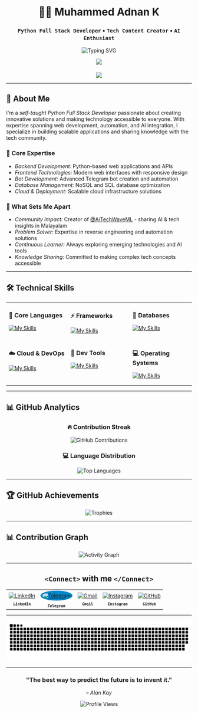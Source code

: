<div align="center">

# 👨‍💻 Muhammed Adnan K
### `Python Full Stack Developer` • `Tech Content Creator` • `AI Enthusiast`

<img src="https://readme-typing-svg.herokuapp.com?font=Fira+Code&size=18&duration=3000&pause=1000&color=00FF41&center=true&vCenter=true&width=500&lines=Building+the+Future+with+Code;Python+%7C+AI+%7C+Web+Development;Always+Learning%2C+Always+Building" alt="Typing SVG" />

[![](https://visitcount.itsvg.in/api?id=adnanxpkd&icon=0&color=0)](https://visitcount.itsvg.in)

</div>

<p align="center">
<img src="https://github-stats-alpha.vercel.app/api/?username=adnanxpkd&cc=000&tc=00ff00&ic=fff000&bc=fff" align="center">
</p>

---

## 🚀 About Me
I'm a *self-taught Python Full Stack Developer* passionate about creating innovative solutions and making technology accessible to everyone. With expertise spanning web development, automation, and AI integration, I specialize in building scalable applications and sharing knowledge with the tech community.

### 🎯 Core Expertise
- *Backend Development:* Python-based web applications and APIs
- *Frontend Technologies:* Modern web interfaces with responsive design
- *Bot Development:* Advanced Telegram bot creation and automation
- *Database Management:* NoSQL and SQL database optimization
- *Cloud & Deployment:* Scalable cloud infrastructure solutions

### 🌟 What Sets Me Apart
- *Community Impact:* Creator of [@AiTechWaveML](https://t.me/AITechWaveML) - sharing AI & tech insights in Malayalam
- *Problem Solver:* Expertise in reverse engineering and automation solutions
- *Continuous Learner:* Always exploring emerging technologies and AI tools
- *Knowledge Sharing:* Committed to making complex tech concepts accessible

---

## 🛠️ Technical Skills

<div align="center">

<table>
<tr>
<td valign="top" width="33%">

### 🎯 Core Languages
[![My Skills](https://skillicons.dev/icons?i=python,js,html,css&theme=dark)](https://skillicons.dev)

</td>
<td valign="top" width="33%">

### ⚡ Frameworks
[![My Skills](https://skillicons.dev/icons?i=flask,fastapi,bootstrap,tailwind&theme=dark)](https://skillicons.dev)

</td>
<td valign="top" width="33%">

### 💾 Databases
[![My Skills](https://skillicons.dev/icons?i=mongodb,mysql,sqlite,postgres&theme=dark)](https://skillicons.dev)

</td>
</tr>
<tr>
<td valign="top">

### ☁️ Cloud & DevOps
[![My Skills](https://skillicons.dev/icons?i=heroku,vercel,netlify,docker&theme=dark)](https://skillicons.dev)

</td>
<td valign="top">

### 🔧 Dev Tools
[![My Skills](https://skillicons.dev/icons?i=git,vscode,postman,pycharm&theme=dark)](https://skillicons.dev)

</td>
<td valign="top">

### 💻 Operating Systems
[![My Skills](https://skillicons.dev/icons?i=linux,ubuntu,windows&theme=dark)](https://skillicons.dev)

</td>
</tr>
</table>

</div>

---

## 📊 GitHub Analytics

<div align="center">

### 🔥 Contribution Streak
![GitHub Contributions](https://github-readme-streak-stats.herokuapp.com/?user=adnanxpkd&theme=react)

### 💻 Language Distribution
![Top Languages](https://github-readme-stats.vercel.app/api/top-langs/?username=adnanxpkd&theme=tokyonight&hide_border=true&layout=compact&custom_title=Most%20Used%20Languages)

</div>

---

## 🏆 GitHub Achievements

<div align="center">

![Trophies](https://github-profile-trophy.vercel.app/?username=adnanxpkd&theme=tokyonight&no-frame=true&no-bg=false&margin-w=4&column=7)

</div>

---

## 📊 Contribution Graph

<div align="center">

![Activity Graph](https://github-readme-activity-graph.vercel.app/graph?username=adnanxpkd&theme=react-dark&area=true&hide_border=true)

</div>

---

<div align="center">

## `<Connect>` with me `</Connect>`

<table>
<tr>
<td align="center">
<a href="https://linkedin.com/in/adnanxpkd">
<img src="https://skillicons.dev/icons?i=linkedin" alt="LinkedIn"/><br/>
<sub><b><code>LinkedIn</code></b></sub>
</a>
</td>
<td align="center">
<a href="https://t.me/adnanxpkd">
<img src="https://cdn.jsdelivr.net/gh/simple-icons/simple-icons/icons/telegram.svg" alt="Telegram" width="48" height="48" style="background:#0088cc; border-radius:50%; padding:5px;"/><br/>
<sub><b><code>Telegram</code></b></sub>
</td>
<td align="center">
<a href="mailto:adnanxpkd@gmail.com">
<img src="https://skillicons.dev/icons?i=gmail" alt="Gmail"/><br/>
<sub><b><code>Gmail</code></b></sub>
</a>
</td>
<td align="center">
<a href="https://instagram.com/adnanxpkd">
<img src="https://skillicons.dev/icons?i=instagram" alt="Instagram"/><br/>
<sub><b><code>Instagram</code></b></sub>
</a>
</td>
<td align="center">
<a href="https://github.com/adnanxpkd">
<img src="https://skillicons.dev/icons?i=github" alt="GitHub"/><br/>
<sub><b><code>GitHub</code></b></sub>
</a>
</td>
</tr>
</table>

</div>

<div align="center">

---

<img src="https://raw.githubusercontent.com/platane/platane/output/github-contribution-grid-snake-dark.svg" alt="GitHub Contribution Grid Snake Animation" />

---

### "The best way to predict the future is to invent it." 
*– Alan Kay*

![Profile Views](https://komarev.com/ghpvc/?username=adnanxpkd&style=for-the-badge&color=brightgreen&label=Profile+Visits)

</div>

<!-- 🎨 Crafted with ❤️ by Muhammed Adnan K -->
<!-- 🚀 Profile last updated: Dynamic -->
